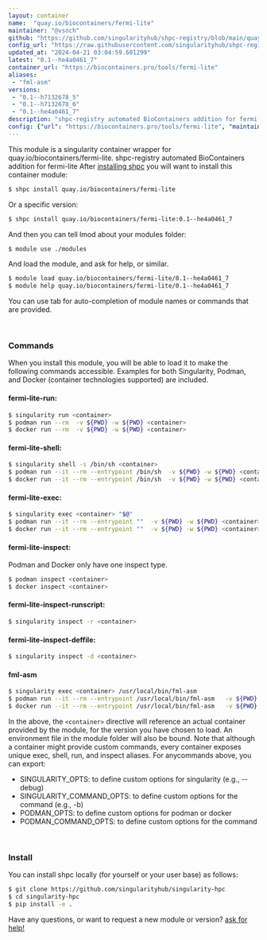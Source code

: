 ```yaml
---
layout: container
name:  "quay.io/biocontainers/fermi-lite"
maintainer: "@vsoch"
github: "https://github.com/singularityhub/shpc-registry/blob/main/quay.io/biocontainers/fermi-lite/container.yaml"
config_url: "https://raw.githubusercontent.com/singularityhub/shpc-registry/main/quay.io/biocontainers/fermi-lite/container.yaml"
updated_at: "2024-04-21 03:04:59.601299"
latest: "0.1--he4a0461_7"
container_url: "https://biocontainers.pro/tools/fermi-lite"
aliases:
 - "fml-asm"
versions:
 - "0.1--h7132678_5"
 - "0.1--h7132678_6"
 - "0.1--he4a0461_7"
description: "shpc-registry automated BioContainers addition for fermi-lite"
config: {"url": "https://biocontainers.pro/tools/fermi-lite", "maintainer": "@vsoch", "description": "shpc-registry automated BioContainers addition for fermi-lite", "latest": {"0.1--he4a0461_7": "sha256:3835883cf7bfa3d0e956d0af89afb151e5afc259073dc6fe396f2f1b18dcab32"}, "tags": {"0.1--h7132678_5": "sha256:cd0193712125eac5ddf1632862f4882efde3a116788c9a3a317a847f6d6cb518", "0.1--h7132678_6": "sha256:c1d23cfccc01f7f4a86bf1a5062bcacce60151f038188a58b6d0ce6f92c670fe", "0.1--he4a0461_7": "sha256:3835883cf7bfa3d0e956d0af89afb151e5afc259073dc6fe396f2f1b18dcab32"}, "docker": "quay.io/biocontainers/fermi-lite", "aliases": {"fml-asm": "/usr/local/bin/fml-asm"}}
---
```


This module is a singularity container wrapper for quay.io/biocontainers/fermi-lite.
shpc-registry automated BioContainers addition for fermi-lite
After [installing shpc](#install) you will want to install this container module:


```bash
$ shpc install quay.io/biocontainers/fermi-lite
```

Or a specific version:

```bash
$ shpc install quay.io/biocontainers/fermi-lite:0.1--he4a0461_7
```

And then you can tell lmod about your modules folder:

```bash
$ module use ./modules
```

And load the module, and ask for help, or similar.

```bash
$ module load quay.io/biocontainers/fermi-lite/0.1--he4a0461_7
$ module help quay.io/biocontainers/fermi-lite/0.1--he4a0461_7
```

You can use tab for auto-completion of module names or commands that are provided.

<br>

### Commands

When you install this module, you will be able to load it to make the following commands accessible.
Examples for both Singularity, Podman, and Docker (container technologies supported) are included.

#### fermi-lite-run:

```bash
$ singularity run <container>
$ podman run --rm  -v ${PWD} -w ${PWD} <container>
$ docker run --rm  -v ${PWD} -w ${PWD} <container>
```

#### fermi-lite-shell:

```bash
$ singularity shell -s /bin/sh <container>
$ podman run --it --rm --entrypoint /bin/sh  -v ${PWD} -w ${PWD} <container>
$ docker run --it --rm --entrypoint /bin/sh  -v ${PWD} -w ${PWD} <container>
```

#### fermi-lite-exec:

```bash
$ singularity exec <container> "$@"
$ podman run --it --rm --entrypoint ""  -v ${PWD} -w ${PWD} <container> "$@"
$ docker run --it --rm --entrypoint ""  -v ${PWD} -w ${PWD} <container> "$@"
```

#### fermi-lite-inspect:

Podman and Docker only have one inspect type.

```bash
$ podman inspect <container>
$ docker inspect <container>
```

#### fermi-lite-inspect-runscript:

```bash
$ singularity inspect -r <container>
```

#### fermi-lite-inspect-deffile:

```bash
$ singularity inspect -d <container>
```


#### fml-asm

```bash
$ singularity exec <container> /usr/local/bin/fml-asm
$ podman run --it --rm --entrypoint /usr/local/bin/fml-asm   -v ${PWD} -w ${PWD} <container> -c " $@"
$ docker run --it --rm --entrypoint /usr/local/bin/fml-asm   -v ${PWD} -w ${PWD} <container> -c " $@"
```



In the above, the `<container>` directive will reference an actual container provided
by the module, for the version you have chosen to load. An environment file in the
module folder will also be bound. Note that although a container
might provide custom commands, every container exposes unique exec, shell, run, and
inspect aliases. For anycommands above, you can export:

 - SINGULARITY_OPTS: to define custom options for singularity (e.g., --debug)
 - SINGULARITY_COMMAND_OPTS: to define custom options for the command (e.g., -b)
 - PODMAN_OPTS: to define custom options for podman or docker
 - PODMAN_COMMAND_OPTS: to define custom options for the command

<br>

### Install

You can install shpc locally (for yourself or your user base) as follows:

```bash
$ git clone https://github.com/singularityhub/singularity-hpc
$ cd singularity-hpc
$ pip install -e .
```

Have any questions, or want to request a new module or version? [ask for help!](https://github.com/singularityhub/singularity-hpc/issues)